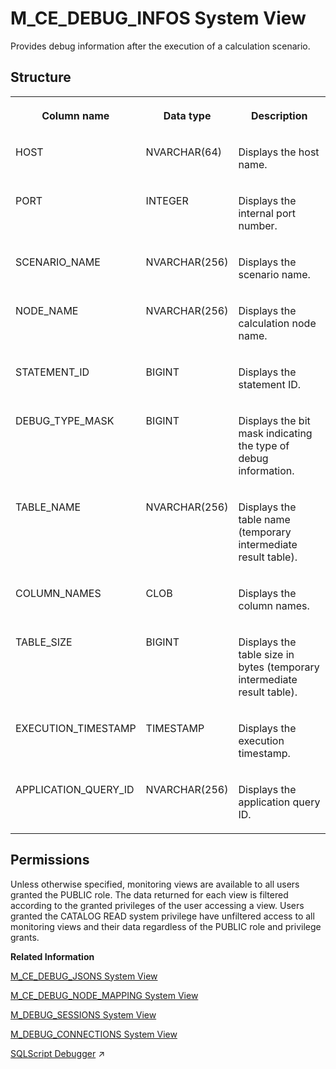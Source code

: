 <!-- loio20aa1f2f751910149013f00b156fc9d1 -->

# M\_CE\_DEBUG\_INFOS System View

Provides debug information after the execution of a calculation scenario.



<a name="loio20aa1f2f751910149013f00b156fc9d1___m__c_e__d_e_b_u_g__i_n_f_o_s_1struct_M_CE_DEBUG_INFOS"/>

## Structure


<table>
<tr>
<th valign="top">

Column name

</th>
<th valign="top">

Data type

</th>
<th valign="top">

Description

</th>
</tr>
<tr>
<td valign="top">

HOST

</td>
<td valign="top">

NVARCHAR\(64\)

</td>
<td valign="top">

Displays the host name.

</td>
</tr>
<tr>
<td valign="top">

PORT

</td>
<td valign="top">

INTEGER

</td>
<td valign="top">

Displays the internal port number.

</td>
</tr>
<tr>
<td valign="top">

SCENARIO\_NAME

</td>
<td valign="top">

NVARCHAR\(256\)

</td>
<td valign="top">

Displays the scenario name.

</td>
</tr>
<tr>
<td valign="top">

NODE\_NAME

</td>
<td valign="top">

NVARCHAR\(256\)

</td>
<td valign="top">

Displays the calculation node name.

</td>
</tr>
<tr>
<td valign="top">

STATEMENT\_ID

</td>
<td valign="top">

BIGINT

</td>
<td valign="top">

Displays the statement ID.

</td>
</tr>
<tr>
<td valign="top">

DEBUG\_TYPE\_MASK

</td>
<td valign="top">

BIGINT

</td>
<td valign="top">

Displays the bit mask indicating the type of debug information.

</td>
</tr>
<tr>
<td valign="top">

TABLE\_NAME

</td>
<td valign="top">

NVARCHAR\(256\)

</td>
<td valign="top">

Displays the table name \(temporary intermediate result table\).

</td>
</tr>
<tr>
<td valign="top">

COLUMN\_NAMES

</td>
<td valign="top">

CLOB

</td>
<td valign="top">

Displays the column names.

</td>
</tr>
<tr>
<td valign="top">

TABLE\_SIZE

</td>
<td valign="top">

BIGINT

</td>
<td valign="top">

Displays the table size in bytes \(temporary intermediate result table\).

</td>
</tr>
<tr>
<td valign="top">

EXECUTION\_TIMESTAMP

</td>
<td valign="top">

TIMESTAMP

</td>
<td valign="top">

Displays the execution timestamp.

</td>
</tr>
<tr>
<td valign="top">

APPLICATION\_QUERY\_ID

</td>
<td valign="top">

NVARCHAR\(256\)

</td>
<td valign="top">

Displays the application query ID.

</td>
</tr>
</table>



<a name="loio20aa1f2f751910149013f00b156fc9d1__section_zrz_t1w_rbc"/>

## Permissions

Unless otherwise specified, monitoring views are available to all users granted the PUBLIC role. The data returned for each view is filtered according to the granted privileges of the user accessing a view. Users granted the CATALOG READ system privilege have unfiltered access to all monitoring views and their data regardless of the PUBLIC role and privilege grants.

**Related Information**  


[M\_CE\_DEBUG\_JSONS System View](m-ce-debug-jsons-system-view-20aa4be.md "Provides all available JSONS (original, instantiated, or optimized) of a scenario for a concrete query.")

[M\_CE\_DEBUG\_NODE\_MAPPING System View](m-ce-debug-node-mapping-system-view-20aa7a5.md "Provides information about node mapping between calculation nodes and Runtime nodes after execution.")

[M\_DEBUG\_SESSIONS System View](m-debug-sessions-system-view-20aeae8.md "Provides an overview of debug sessions and their properties.")

[M\_DEBUG\_CONNECTIONS System View](m-debug-connections-system-view-20ae867.md "Provides an overview of connections used per debug session.")

[SQLScript Debugger](https://help.sap.com/viewer/d1cb63c8dd8e4c35a0f18aef632687f0/2024_3_QRC/en-US/77b84f65439d4ead97c88b7452476674.html "") :arrow_upper_right:

